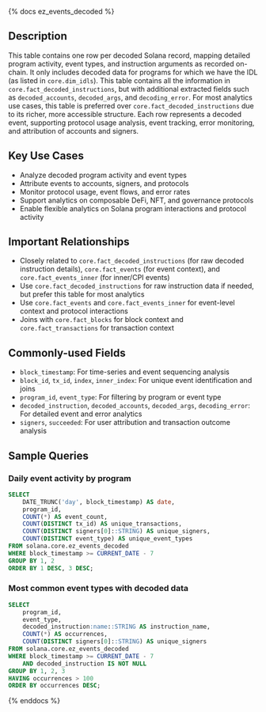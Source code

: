 {% docs ez_events_decoded %}

## Description
This table contains one row per decoded Solana record, mapping detailed program activity, event types, and instruction arguments as recorded on-chain. It only includes decoded data for programs for which we have the IDL (as listed in `core.dim_idls`). This table contains all the information in `core.fact_decoded_instructions`, but with additional extracted fields such as `decoded_accounts`, `decoded_args`, and `decoding_error`. For most analytics use cases, this table is preferred over `core.fact_decoded_instructions` due to its richer, more accessible structure. Each row represents a decoded event, supporting protocol usage analysis, event tracking, error monitoring, and attribution of accounts and signers.

## Key Use Cases
- Analyze decoded program activity and event types
- Attribute events to accounts, signers, and protocols
- Monitor protocol usage, event flows, and error rates
- Support analytics on composable DeFi, NFT, and governance protocols
- Enable flexible analytics on Solana program interactions and protocol activity

## Important Relationships
- Closely related to `core.fact_decoded_instructions` (for raw decoded instruction details), `core.fact_events` (for event context), and `core.fact_events_inner` (for inner/CPI events)
- Use `core.fact_decoded_instructions` for raw instruction data if needed, but prefer this table for most analytics
- Use `core.fact_events` and `core.fact_events_inner` for event-level context and protocol interactions
- Joins with `core.fact_blocks` for block context and `core.fact_transactions` for transaction context

## Commonly-used Fields
- `block_timestamp`: For time-series and event sequencing analysis
- `block_id`, `tx_id`, `index`, `inner_index`: For unique event identification and joins
- `program_id`, `event_type`: For filtering by program or event type
- `decoded_instruction`, `decoded_accounts`, `decoded_args`, `decoding_error`: For detailed event and error analytics
- `signers`, `succeeded`: For user attribution and transaction outcome analysis

## Sample Queries

### Daily event activity by program
```sql
SELECT 
    DATE_TRUNC('day', block_timestamp) AS date,
    program_id,
    COUNT(*) AS event_count,
    COUNT(DISTINCT tx_id) AS unique_transactions,
    COUNT(DISTINCT signers[0]::STRING) AS unique_signers,
    COUNT(DISTINCT event_type) AS unique_event_types
FROM solana.core.ez_events_decoded
WHERE block_timestamp >= CURRENT_DATE - 7
GROUP BY 1, 2
ORDER BY 1 DESC, 3 DESC;
```

### Most common event types with decoded data
```sql
SELECT 
    program_id,
    event_type,
    decoded_instruction:name::STRING AS instruction_name,
    COUNT(*) AS occurrences,
    COUNT(DISTINCT signers[0]::STRING) AS unique_signers
FROM solana.core.ez_events_decoded
WHERE block_timestamp >= CURRENT_DATE - 7
    AND decoded_instruction IS NOT NULL
GROUP BY 1, 2, 3
HAVING occurrences > 100
ORDER BY occurrences DESC;
```



{% enddocs %} 